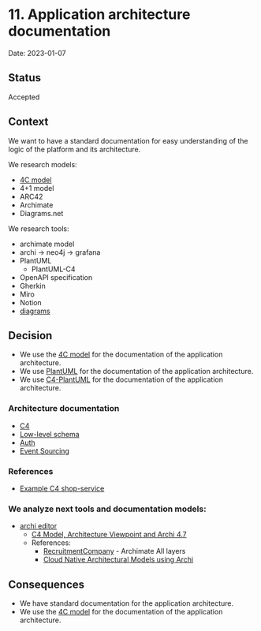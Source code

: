 # 11. Application architecture documentation

Date: 2023-01-07

## Status

Accepted

## Context

We want to have a standard documentation for easy understanding of 
the logic of the platform and its architecture.

We research models:

  - [4C model](https://c4model.com/)
  - 4+1 model
  - ARC42
  - Archimate
  - Diagrams.net

We research tools:

  - archimate model
  - archi -> neo4j -> grafana
  - PlantUML
    - PlantUML-C4
  - OpenAPI specification
  - Gherkin
  - Miro
  - Notion
  - [diagrams](https://diagrams.mingrammer.com/)

## Decision

+ We use the [4C model](https://c4model.com/) for the documentation of the application architecture.
+ We use [PlantUML](https://plantuml.com/) for the documentation of the application architecture.
+ We use [C4-PlantUML](https://github.com/plantuml-stdlib/C4-PlantUML) for the documentation of the application architecture.

### Architecture documentation

- [C4](./docs/c4)
- [Low-level schema](https://miro.com/app/board/o9J_laImQpo=/)
- [Auth](https://miro.com/app/board/o9J_lA5Wmhg=/)
- [Event Sourcing](https://miro.com/app/board/o9J_l-6o1U0=/)

### References

- [Example C4 shop-service](https://gitlab.com/microarch-ru/microservices/system-design)

### We analyze next tools and documentation models:

- [archi editor](https://www.archimatetool.com/)
  + [C4 Model, Architecture Viewpoint and Archi 4.7](https://www.archimatetool.com/blog/2020/04/18/c4-model-architecture-viewpoint-and-archi-4-7/)
  + References:
    + [RecruitmentCompany](https://github.com/rogerkohler/RecruitmentCompany) - Archimate All layers
    + [Cloud Native Architectural Models using Archi](https://github.com/alberttwong/archi_cloudnative)

## Consequences

+ We have standard documentation for the application architecture.
+ We use the [4C model](https://c4model.com/) for the documentation of the application architecture.
